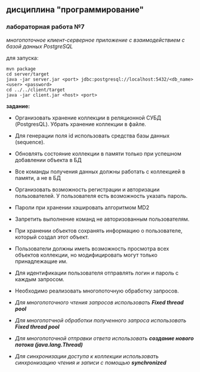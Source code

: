 ## дисциплина "программирование"
### лабораторная работа №7

*многопоточное клиент-серверное приложение с взаимодействием с базой данных PostgreSQL*

для запуска:

    mvn package
    cd server/target
    java -jar server.jar <port> jdbc:postgresql://localhost:5432/<db_name> <user> <password>
    cd ../../client/target
    java -jar client.jar <host> <port>


__задание:__
* Организовать хранение коллекции в реляционной СУБД (PostgresQL). Убрать хранение коллекции в файле.
* Для генерации поля id использовать средства базы данных (sequence).
* Обновлять состояние коллекции в памяти только при успешном добавлении объекта в БД
* Все команды получения данных должны работать с коллекцией в памяти, а не в БД
* Организовать возможность регистрации и авторизации пользователей. У пользователя есть возможность указать пароль.
* Пароли при хранении хэшировать алгоритмом MD2
* Запретить выполнение команд не авторизованным пользователям.
* При хранении объектов сохранять информацию о пользователе, который создал этот объект.
* Пользователи должны иметь возможность просмотра всех объектов коллекции, но модифицировать могут только принадлежащие им.
* Для идентификации пользователя отправлять логин и пароль с каждым запросом.
* Необходимо реализовать многопоточную обработку запросов.


* _Для многопоточного чтения запросов использовать **Fixed thread pool**_
* _Для многопотчной обработки полученного запроса использовать **Fixed thread pool**_
* _Для многопоточной отправки ответа использовать **создание нового потока (java.lang.Thread)**_
* _Для синхронизации доступа к коллекции использовать синхронизацию чтения и записи с помощью **synchronized**_